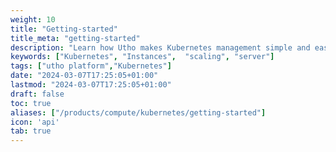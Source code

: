 ```yaml
---
weight: 10
title: "Getting-started"
title_meta: "getting-started"
description: "Learn how Utho makes Kubernetes management simple and easy so you easily anticipate your kubernetes infrastructure costs"
keywords: ["Kubernetes", "Instances",  "scaling", "server"]
tags: ["utho platform","Kubernetes"]
date: "2024-03-07T17:25:05+01:00"
lastmod: "2024-03-07T17:25:05+01:00"
draft: false
toc: true
aliases: ["/products/compute/kubernetes/getting-started"]
icon: 'api'
tab: true
---
```

